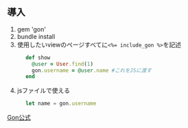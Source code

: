 ## 導入
1. gem 'gon'
2. bundle install
3. 使用したいviewのページすべてに`<%= include_gon %>`を記述
```ruby
      def show
        @user = User.find(1)
        gon.username = @user.name #これをJSに渡す
      end
```
4. jsファイルで使える
```js
      let name = gon.username
```
[Gon公式](https://github.com/gazay/gon)
